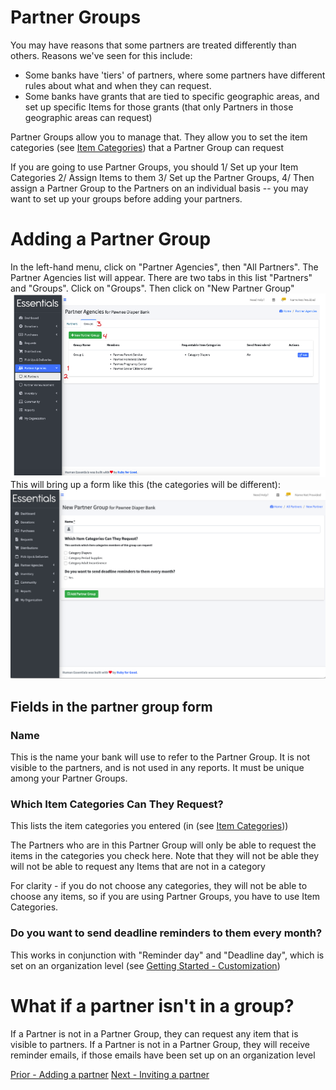 # Partner Groups

You may have reasons that some partners are treated differently than others.  Reasons we've seen for this include:
- Some banks have 'tiers' of partners, where some partners have different rules about what and when they can request.  
- Some banks have grants that are tied to specific geographic areas, and set up specific Items for those grants (that only Partners in those geographic areas can request)

Partner Groups allow you to manage that.  They allow you to set the item categories (see [Item Categories](inventory_items.md)) that a Partner Group can request

If you are going to use Partner Groups, you should 
1/  Set up your Item Categories 
2/  Assign Items to them 
3/  Set up the Partner Groups, 
4/  Then assign a Partner Group to the Partners on an individual basis -- you may want to set up your groups before adding your partners.

# Adding a Partner Group
In the left-hand menu, click on "Partner Agencies", then "All Partners".   The Partner Agencies list will appear.  There are two tabs in this list "Partners" and "Groups".  Click on "Groups".
Then click on "New Partner Group"
![Navigation for adding a Partner Group](images/partners/partners_groups_1.png)
This will bring up a form like this (the categories will be different):
![New partner Group Gorm](images/partners/partners_groups_2.png)
## Fields in the partner group form
### Name
This is the name your bank will use to refer to the Partner Group.  It is not visible to the partners, and is not used in any reports.  It must be unique among your Partner Groups.
### Which Item Categories Can They Request?
This lists the item categories you entered (in (see [Item Categories](inventory_items.md)))

The Partners who are in this Partner Group will only be able to request the items in the categories you check here.  Note that they will not be able 
they will not be able to request any Items that are not in a category

For clarity - if you do not choose any categories, they will not be able to choose any items, so if you are using Partner Groups, you have to use Item Categories.

### Do you want to send deadline reminders to them every month?
This works in conjunction with "Reminder day" and "Deadline day", which is set on an organization level (see [Getting Started - Customization](getting_started_customization.md))

# What  if a partner isn't in a group?
If a Partner is not in a Partner Group,  they can request any item that is visible to partners.
If a Partner is not in a Partner Group,  they will receive reminder emails, if those emails have been set up on an organization level

[Prior - Adding a partner](pm_adding_a_partner.md)
[Next - Inviting a partner](pm_inviting_a_partner.md)